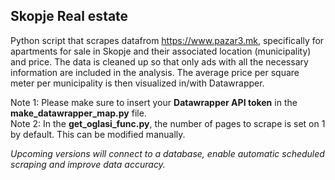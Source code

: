 ## Skopje Real estate

Python script that scrapes datafrom https://www.pazar3.mk, specifically for apartments for sale in Skopje and their associated location (municipality) and price. The data is cleaned up so that only ads with all the necessary information are included in the analysis. The average price per square meter per municipality is then visualized in/with Datawrapper.

Note 1: Please make sure to insert your **Datawrapper API token** in the **make_datawrapper_map.py** file.  
Note 2: In the **get_oglasi_func.py**, the number of pages to scrape is set on 1 by default. This can be modified manually.

*Upcoming versions will connect to a database, enable automatic scheduled scraping and improve data accuracy.*
